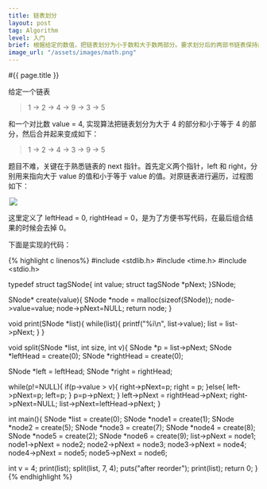 ```yaml
---
title: 链表划分
layout: post
tag: Algorithm
level: 入门
brief: 根据给定的数值，把链表划分为小于数和大于数两部分。要求划分后的两部书链表保持原来的顺序，时间复杂度是 Θ(n)，空间复杂度是 Θ(1)。
image_url: "/assets/images/math.png"
---
```

#{{ page.title }}

给定一个链表 
>1 -> 2 -> 4 -> 9 -> 3 -> 5

和一个对比数 value = 4, 实现算法把链表划分为大于 4 的部分和小于等于 4 的部分，然后合并起来变成如下：

>1 -> 2 -> 4 -> 3 -> 9 -> 5

题目不难，关键在于熟悉链表的 next 指针。首先定义两个指针，left 和 right，分别用来指向大于 value 的值和小于等于 value 的值。对原链表进行遍历，过程图如下：

<div style="max-width: 500px; max-height: 388px;margin: 0px auto 0px auto; border-radius: 2px">
    <img class="graf-image" src="{{ site.url }}/assets/images/divide_linked_list.png">
    <div>
        <p style="font-size: 9px;text-align: center;text-decoration: underline;color: grey"></p>
    </div>
</div>

这里定义了 leftHead = 0, rightHead = 0，是为了方便书写代码，在最后组合结果的时候会去掉 0。

下面是实现的代码：

{% highlight c linenos%}
#include <stdlib.h>
#include <time.h>
#include <stdio.h>

typedef struct tagSNode{
  int value;
  struct tagSNode *pNext;
}SNode;

SNode* create(value){
  SNode *node = malloc(sizeof(SNode));
  node->value=value;
  node->pNext=NULL;
  return node;
}

void print(SNode *list){
  while(list){
    printf("%i\n", list->value);
    list = list->pNext;
  }
}

void split(SNode *list, int size, int v){
  SNode *p = list->pNext;
  SNode *leftHead = create(0);
  SNode *rightHead = create(0);

  SNode *left = leftHead;
  SNode *right = rightHead;

  while(p!=NULL){
    if(p->value > v){
      right->pNext=p;
      right = p;
    }else{
      left->pNext=p;
      left=p; 
    }
    p=p->pNext;
  }
    left->pNext = rightHead->pNext;
    right->pNext=NULL;
    list->pNext=leftHead->pNext;
}

int main(){
  SNode *list = create(0);
  SNode *node1 = create(1);
  SNode *node2 = create(5);
  SNode *node3 = create(7);
  SNode *node4 = create(8);
  SNode *node5 = create(2);
  SNode *node6 = create(9);
  list->pNext = node1;
  node1->pNext = node2;
  node2->pNext = node3;
  node3->pNext = node4;
  node4->pNext = node5;
  node5->pNext = node6;

  int v = 4;
  print(list);
  split(list, 7, 4);
  puts("after reorder");
  print(list);
  return 0;
}
{% endhighlight %}

<br />
<br />
<br />
<br />